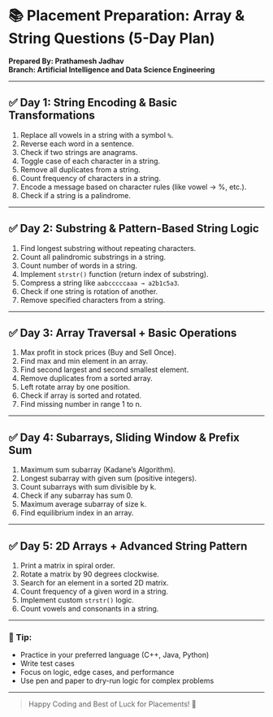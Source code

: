 # 📚 Placement Preparation: Array & String Questions (5-Day Plan)

**Prepared By: Prathamesh Jadhav**  
**Branch: Artificial Intelligence and Data Science Engineering**

---

## ✅ Day 1: String Encoding & Basic Transformations

1. Replace all vowels in a string with a symbol `%`.
2. Reverse each word in a sentence.
3. Check if two strings are anagrams.
4. Toggle case of each character in a string.
5. Remove all duplicates from a string.
6. Count frequency of characters in a string.
7. Encode a message based on character rules (like vowel → %, etc.).
8. Check if a string is a palindrome.

---

## ✅ Day 2: Substring & Pattern-Based String Logic

1. Find longest substring without repeating characters.
2. Count all palindromic substrings in a string.
3. Count number of words in a string.
4. Implement `strstr()` function (return index of substring).
5. Compress a string like `aabcccccaaa → a2b1c5a3`.
6. Check if one string is rotation of another.
7. Remove specified characters from a string.

---

## ✅ Day 3: Array Traversal + Basic Operations

1. Max profit in stock prices (Buy and Sell Once).
2. Find max and min element in an array.
3. Find second largest and second smallest element.
4. Remove duplicates from a sorted array.
5. Left rotate array by one position.
6. Check if array is sorted and rotated.
7. Find missing number in range 1 to n.

---

## ✅ Day 4: Subarrays, Sliding Window & Prefix Sum

1. Maximum sum subarray (Kadane’s Algorithm).
2. Longest subarray with given sum (positive integers).
3. Count subarrays with sum divisible by k.
4. Check if any subarray has sum 0.
5. Maximum average subarray of size k.
6. Find equilibrium index in an array.

---

## ✅ Day 5: 2D Arrays + Advanced String Pattern

1. Print a matrix in spiral order.
2. Rotate a matrix by 90 degrees clockwise.
3. Search for an element in a sorted 2D matrix.
4. Count frequency of a given word in a string.
5. Implement custom `strstr()` logic.
6. Count vowels and consonants in a string.

---

### 🎯 Tip:
- Practice in your preferred language (C++, Java, Python)
- Write test cases
- Focus on logic, edge cases, and performance
- Use pen and paper to dry-run logic for complex problems

---

> Happy Coding and Best of Luck for Placements! 🚀  
